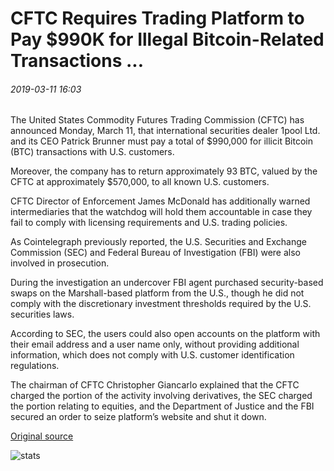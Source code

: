 # CFTC Requires Trading Platform to Pay $990K for Illegal Bitcoin-Related Transactions ...

###### 2019-03-11 16:03

The United States Commodity Futures Trading Commission (CFTC) has announced Monday, March 11, that international securities dealer 1pool Ltd. and its CEO Patrick Brunner must pay a total of $990,000 for illicit Bitcoin (BTC) transactions with U.S. customers.

Moreover, the company has to return approximately 93 BTC, valued by the CFTC at approximately $570,000, to all known U.S. customers.

CFTC Director of Enforcement James McDonald has additionally warned intermediaries that the watchdog will hold them accountable in case they fail to comply with licensing requirements and U.S. trading policies.

As Cointelegraph previously reported, the U.S. Securities and Exchange Commission (SEC) and Federal Bureau of Investigation (FBI) were also involved in prosecution.

During the investigation an undercover FBI agent purchased security-based swaps on the Marshall-based platform from the U.S., though he did not comply with the discretionary investment thresholds required by the U.S. securities laws.

According to SEC, the users could also open accounts on the platform with their email address and a user name only, without providing additional information, which does not comply with U.S. customer identification regulations.

The chairman of CFTC Christopher Giancarlo explained that the CFTC charged the portion of the activity involving derivatives, the SEC charged the portion relating to equities, and the Department of Justice and the FBI secured an order to seize platform’s website and shut it down.

[Original source](https://cointelegraph.com/news/cftc-requires-trading-platform-to-pay-990k-for-illegal-bitcoin-related-transactions)

![stats](https://c.statcounter.com/11760860/0/a89fa40b/1/ "stats")
